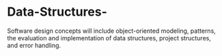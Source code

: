 # Data-Structures-
Software design concepts will include object-oriented modeling, patterns, the evaluation and implementation of data structures, project structures, and error handling.
